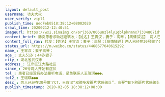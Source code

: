 ```yaml
---
layout: default_post
username: 功夫大叔
user_verify: vipl1
publish_time: WedFeb0518:38:12+08002020
crawl_time: 20200212-12:40:51
imageurl: https://wx2.sinaimg.cn/orj360/006unzl4ly1gblpknmnx7j304807idfr.jpg,https://wx2.sinaimg.cn/orj360/006unzl4ly1gblpknx5g0j304807jt8y.jpg,https://wx3.sinaimg.cn/orj360/006unzl4ly1gblpko59o5j30570980sq.jpg,https://wx2.sinaimg.cn/orj360/006unzl4ly1gblpknbzy8j3057099dg7.jpg
content_brief: 肺炎患者求助超话转发：【姓名】王宵汉；妻子：高琴；【病情描述】 两人已经在30号做了CT，王宵汉：“双肺多发斑片状感染灶”，高琴：“右下肺斑片状感染灶”。两人浑身无力，高烧39度，家中已经断粮了，漫长的等待社区，至今无医院收治！！！【年龄】丈夫51岁；44岁妻子【所在城市】湖北省武 ...全文
content_full_raw: 转发：【姓名】王宵汉；妻子：高琴；【病情描述】两人已经在30号做了CT，王宵汉：“双肺多发斑片状感染灶”，高琴：“右下肺斑片状感染灶”。两人浑身无力，高烧39度，家中已经断粮了，漫长的等待社区，至今无医院收治！！！【年龄】丈夫51岁；44岁妻子【所在城市】湖北省武汉市【所在小区、社区】江岸区江大路社区【患病时间】26号两人开始有症状【联系方式】患者已经没有办法接听电话，紧急联系人：王瑞琪●●●，【其他紧急联系人】王瑞琪●●●【病情描述】两人已经在30号做了CT，王宵汉：“双肺多发斑片状感染灶”，高琴：“右下肺斑片状感染灶”。两人浑身无力，高烧39度，家中已经断粮了，漫长的等待社区，至今无医院收治！
status_url: https://m.weibo.cn/status/4468677040615292
name_: 王宵汉；妻子高琴；
age_: 丈夫51岁；44岁妻子
city_: 湖北省武汉市
address_: 江岸区江大路社区
since_: 26号两人开始有症状
tel_: 患者已经没有办法接听电话，紧急联系人王瑞琪●●●，
tel2_: 王瑞琪●●●
desc_: 两人已经在30号做了CT，王宵汉“双肺多发斑片状感染灶”，高琴“右下肺斑片状感染灶”。两人浑身无力，高烧39度，家中已经断粮了，漫长的等待社区，至今无医院收治！
publish_timestamp: 2020-02-05 18:38:12+08:00
---
```

